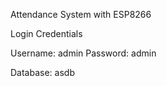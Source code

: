 Attendance System with ESP8266 

Login Credentials

Username: admin
Password: admin

Database: asdb
